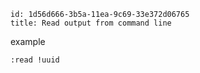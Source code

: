 ```
id: 1d56d666-3b5a-11ea-9c69-33e372d06765
title: Read output from command line
```

example

```
:read !uuid
```

